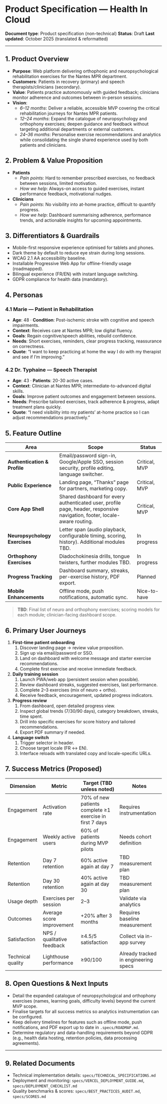 # Product Specification — Health In Cloud

**Document type**: Product specification (non-technical)
**Status**: Draft
**Last updated**: October 2025 (translated & reformatted)

---

## 1. Product Overview
- **Purpose**: Web platform delivering orthophonic and neuropsychological rehabilitation exercises for the Nantes MPR department.
- **Customers**: Patients in recovery (primary) and speech therapists/clinicians (secondary).
- **Value**: Patients practice autonomously with guided feedback; clinicians monitor adherence and outcomes between in-person sessions.
- **Vision**:
  - *6–12 months*: Deliver a reliable, accessible MVP covering the critical rehabilitation journeys for Nantes MPR patients.
  - *12–24 months*: Expand the catalogue of neuropsychology and orthophony exercises; deepen guidance and feedback without targeting additional departments or external customers.
  - *24–36 months*: Personalise exercise recommendations and analytics while consolidating the single shared experience used by both patients and clinicians.

## 2. Problem & Value Proposition
- **Patients**
  - *Pain points*: Hard to remember prescribed exercises, no feedback between sessions, limited motivation.
  - *How we help*: Always-on access to guided exercises, instant performance feedback, motivational nudges.
- **Clinicians**
  - *Pain points*: No visibility into at-home practice, difficult to quantify progress.
  - *How we help*: Dashboard summarising adherence, performance trends, and actionable insights for upcoming appointments.

## 3. Differentiators & Guardrails
- Mobile-first responsive experience optimised for tablets and phones.
- Dark theme by default to reduce eye strain during long sessions.
- WCAG 2.1 AA accessibility baseline.
- Installable Progressive Web App for offline-friendly usage (roadmapped).
- Bilingual experience (FR/EN) with instant language switching.
- GDPR compliance for health data (mandatory).

## 4. Personas
### 4.1 Marie — Patient in Rehabilitation
- **Age**: 48 · **Condition**: Post-ischemic stroke with cognitive and speech impairments.
- **Context**: Receives care at Nantes MPR; low digital fluency.
- **Goals**: Regain cognitive/speech abilities, rebuild confidence.
- **Needs**: Short exercises, reminders, clear progress tracking, reassurance on correctness.
- **Quote**: “I want to keep practicing at home the way I do with my therapist and see if I’m improving.”

### 4.2 Dr. Typhaine — Speech Therapist
- **Age**: 43 · **Patients**: 20-30 active cases.
- **Context**: Clinician at Nantes MPR; intermediate-to-advanced digital skills.
- **Goals**: Improve patient outcomes and engagement between sessions.
- **Needs**: Prescribe tailored exercises, track adherence & progress, adapt treatment plans quickly.
- **Quote**: “I need visibility into my patients’ at-home practice so I can adjust recommendations proactively.”

## 5. Feature Outline
| Area | Scope | Status |
|------|-------|--------|
| **Authentication & Profile** | Email/password sign-in, Google/Apple SSO, session security, profile editing, language switcher. | Critical, MVP |
| **Public Experience** | Landing page, “Thanks” page for partners, marketing copy. | Critical, MVP |
| **Core App Shell** | Shared dashboard for every authenticated user, profile page, header, responsive navigation, footer, locale-aware routing. | Critical, MVP |
| **Neuropsychology Exercises** | Letter span (audio playback, configurable timing, scoring, history). Additional modules TBD. | In progress |
| **Orthophony Exercises** | Diadochokinesia drills, tongue twisters, further modules TBD. | In progress |
| **Progress Tracking** | Dashboard summary, streaks, per-exercise history, PDF export. | Planned |
| **Mobile Enhancements** | Offline mode, push notifications, automatic sync. | Nice-to-have |

> **TBD**: Final list of neuro and orthophony exercises; scoring models for each module; clinician-facing dashboard scope.

## 6. Primary User Journeys
1. **First-time patient onboarding**
   1. Discover landing page → review value proposition.
   2. Sign up via email/password or SSO.
   3. Land on dashboard with welcome message and starter exercise recommendations.
   4. Complete first exercise and receive immediate feedback.
2. **Daily training session**
   1. Launch PWA/web app (persistent session when possible).
   2. Review dashboard streaks, suggested exercises, last performance.
   3. Complete 2–3 exercises (mix of neuro + ortho).
   4. Receive feedback, encouragement, updated progress indicators.
3. **Progress review**
   1. From dashboard, open detailed progress view.
   2. Inspect global trends (7/30/90 days), category breakdown, streaks, time spent.
   3. Drill into specific exercises for score history and tailored recommendations.
   4. Export PDF summary if needed.
4. **Language switch**
   1. Trigger selector in header.
   2. Choose target locale (FR ↔ EN).
   3. Interface reloads with translated copy and locale-specific URLs.

## 7. Success Metrics (Proposed)
| Dimension | Metric | Target (TBD unless noted) | Notes |
|-----------|--------|---------------------------|-------|
| Engagement | Activation rate | 70% of new patients complete ≥1 exercise in first 7 days | Requires instrumentation |
| Engagement | Weekly active users | 60% of patients during MVP pilots | Needs cohort definition |
| Retention | Day 7 retention | 60% active again at day 7 | TBD measurement plan |
| Retention | Day 30 retention | 40% active again at day 30 | TBD measurement plan |
| Usage depth | Exercises per session | 2–3 | Validate via analytics |
| Outcomes | Average score improvement | +20% after 3 months | Requires baseline measurement |
| Satisfaction | NPS / qualitative feedback | ≥4.5/5 satisfaction | Collect via in-app survey |
| Technical quality | Lighthouse performance | ≥90/100 | Already tracked in engineering specs |

## 8. Open Questions & Next Inputs
- Detail the expanded catalogue of neuropsychological and orthophony exercises (names, learning goals, difficulty levels) beyond the current MVP scope.
- Finalise targets for all success metrics so analytics instrumentation can be configured.
- Keep delivery timelines for features such as offline mode, push notifications, and PDF export up to date in `.specs/ROADMAP.md`.
- Determine regulatory and data-handling requirements beyond GDPR (e.g., health data hosting, retention policies, data processing agreements).

---

## 9. Related Documents
- Technical implementation details: `specs/TECHNICAL_SPECIFICATIONS.md`
- Deployment and monitoring: `specs/VERCEL_DEPLOYMENT_GUIDE.md`, `specs/DEPLOYMENT_CHECKLIST.md`
- Quality benchmarks & scores: `specs/BEST_PRACTICES_AUDIT.md`, `specs/SCORES.md`
